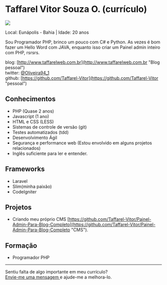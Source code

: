 # Taffarel Vitor Souza O. (currículo)

<img src="https://s.gravatar.com/avatar/2f7737f1340da6883f12e1a9e76fdf32.jpg" />

Local: Eunápolis - Bahia | Idade: 20 anos

Sou Programador PHP, brinco um pouco com C# e Python.
As vezes é bom fazer um Hello Word com JAVA, enquanto isso criar um Painel admin inteiro com PHP, rsrsrs.


blog: [http://www.taffarelweb.com.br](http://www.taffarelweb.com.br "Blog pessoal")  
twitter: [@Oliveira94_1](http://twitter.com/Oliveira94_1 "pessoal")  
github: [https://github.com/Taffarel-Vitor](https://github.com/Taffarel-Vitor "pessoal")


## Conhecimentos

* PHP (Quase 2 anos)
* Javascript (1 ano)
* HTML e CSS (LESS)
* Sistemas de controle de versão (git)
* Testes automatizados (tdd)
* Desenvolvimento Ágil
* Segurança e performance web (Estou envolvido em alguns projetos relacionados)
* Inglês suficiente para ler e entender.

## Frameworks

* Laravel
* Slim(minha paixão)
* CodeIgniter

## Projetos

* Criando meu próprio CMS [https://github.com/Taffarel-Vitor/Painel-Admin-Para-Blog-Completo](https://github.com/Taffarel-Vitor/Painel-Admin-Para-Blog-Completo "CMS").

## Formação

* Programador PHP
 

--- 

  
Sentiu falta de algo importante em meu currículo?  
[Envie-me uma mensagem ](https://github.com/inbox/new/Taffarel-Vitor "Envie-me uma mensagem ") e ajude-me a melhora-lo.
